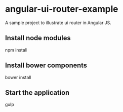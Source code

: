 # angular-ui-router-example
A sample project to illustrate ui router in Angular JS.

## Install node modules
npm install

## Install bower components
bower install

## Start the application
gulp



